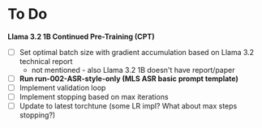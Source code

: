 # To Do

**Llama 3.2 1B Continued Pre-Training (CPT)**
- [ ] Set optimal batch size with gradient accumulation based on Llama 3.2 technical report
    - not mentioned - also Llama 3.2 1B doesn't have report/paper
- [ ] **Run run-002-ASR-style-only (MLS ASR basic prompt template)**
- [ ] Implement validation loop
- [ ] Implement stopping based on max iterations
- [ ] Update to latest torchtune (some LR impl? What about max steps stopping?)
